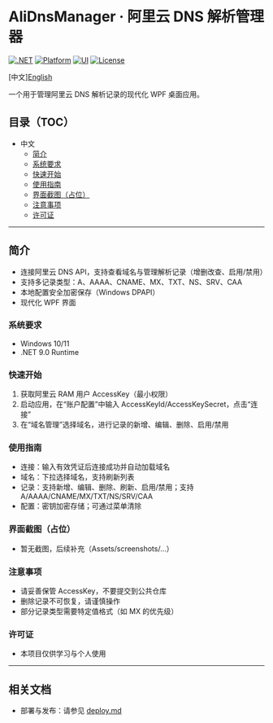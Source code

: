 # AliDnsManager · 阿里云 DNS 解析管理器

[![.NET](https://img.shields.io/badge/.NET-9.0-blue)](https://dotnet.microsoft.com/)
[![Platform](https://img.shields.io/badge/Platform-Windows%2010%2F11-informational)](#)
[![UI](https://img.shields.io/badge/UI-WPF-7952B3)](#)
[![License](https://img.shields.io/badge/License-Custom-lightgrey)](#license)

[中文][English](./readme-EN.md)


一个用于管理阿里云 DNS 解析记录的现代化 WPF 桌面应用。


## 目录（TOC）

- 中文
  - [简介](#简介)
  - [系统要求](#系统要求)
  - [快速开始](#快速开始)
  - [使用指南](#使用指南)
  - [界面截图（占位）](#界面截图占位)
  - [注意事项](#注意事项)
  - [许可证](#许可证)


---

## 简介
- 连接阿里云 DNS API，支持查看域名与管理解析记录（增删改查、启用/禁用）
- 支持多记录类型：A、AAAA、CNAME、MX、TXT、NS、SRV、CAA
- 本地配置安全加密保存（Windows DPAPI）
- 现代化 WPF 界面

### 系统要求
- Windows 10/11
- .NET 9.0 Runtime

### 快速开始
1. 获取阿里云 RAM 用户 AccessKey（最小权限）
2. 启动应用，在“账户配置”中输入 AccessKeyId/AccessKeySecret，点击“连接”
3. 在“域名管理”选择域名，进行记录的新增、编辑、删除、启用/禁用

### 使用指南
- 连接：输入有效凭证后连接成功并自动加载域名
- 域名：下拉选择域名，支持刷新列表
- 记录：支持新增、编辑、删除、刷新、启用/禁用；支持 A/AAAA/CNAME/MX/TXT/NS/SRV/CAA
- 配置：密钥加密存储；可通过菜单清除

### 界面截图（占位）
- 暂无截图，后续补充（Assets/screenshots/…）

### 注意事项
- 请妥善保管 AccessKey，不要提交到公共仓库
- 删除记录不可恢复，请谨慎操作
- 部分记录类型需要特定值格式（如 MX 的优先级）

### 许可证
- 本项目仅供学习与个人使用

---


## 相关文档
- 部署与发布：请参见 [deploy.md](./deploy.md)
